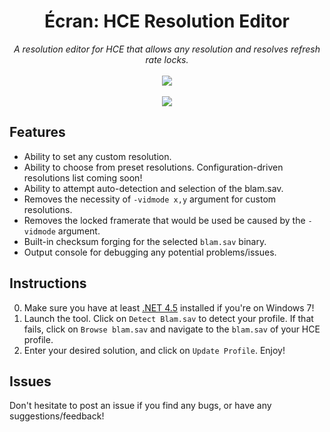 <h1 align="center">Écran: HCE Resolution Editor</h1>
<p align="center">
	<i>A resolution editor for HCE that allows any resolution and resolves refresh rate locks.</i>
	<br><br>
	<img src="https://user-images.githubusercontent.com/10241434/34874894-df4ec85c-f7d5-11e7-900b-bc990ad799cc.png">
	<br><br>
	<img src="https://ci.appveyor.com/api/projects/status/isv41b4d477tid28?svg=true">
</p>

## Features

* Ability to set any custom resolution.
* Ability to choose from preset resolutions. Configuration-driven resolutions list coming soon!
* Ability to attempt auto-detection and selection of the blam.sav.
* Removes the necessity of `-vidmode x,y` argument for custom resolutions.
* Removes the locked framerate that would be used be caused by the `-vidmode` argument.
* Built-in checksum forging for the selected `blam.sav` binary.
* Output console for debugging any potential problems/issues.

## Instructions

0. Make sure you have at least [.NET 4.5](https://www.microsoft.com/en-au/download/details.aspx?id=30653) installed if you're on Windows 7!
1. Launch the tool. Click on `Detect Blam.sav` to detect your profile. If that fails, click on `Browse blam.sav` and navigate to the `blam.sav` of your HCE profile.
2. Enter your desired solution, and click on `Update Profile`. Enjoy!

## Issues

Don't hesitate to post an issue if you find any bugs, or have any suggestions/feedback!
